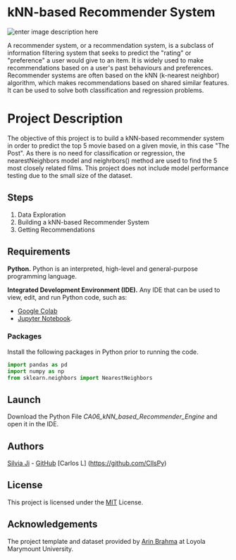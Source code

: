 # kNN-based Recommender System
![enter image description here](https://cdn.lynda.com/course/5028662/5028662-637491087568455386-16x9.jpg)

A recommender system, or a recommendation system, is a subclass of information filtering system that seeks to predict the "rating" or "preference" a user would give to an item. It is widely used to make recommendations based on a user's past behaviours and preferences. Recommender systems are often based on the kNN (k-nearest neighbor) algorithm, which makes recommendations based on shared similar features. It can be used to solve both classification and regression problems.


# Project Description
The objective of this project is to build a kNN-based recommender system in order to predict the top 5 movie based on a given movie, in this case "The Post". As there is no need for classification or regression, the nearestNeighbors model and neighrbors() method are used to find the 5 most closely related films. This project does not include model performance testing due to the small size of the dataset.


## Steps

 1. Data Exploration
 2. Building a kNN-based Recommender System
 3. Getting Recommendations

## Requirements

**Python.** Python is an interpreted, high-level and general-purpose programming language. 

**Integrated Development Environment (IDE).** Any IDE that can be used to view, edit, and run Python code, such as:
- [Google Colab](https://colab.research.google.com/notebooks/intro.ipynb#recent=true)
- [Jupyter Notebook](https://jupyter.org/).

### Packages 

Install the following packages in Python prior to running the code.
```python
import pandas as pd
import numpy as np
from sklearn.neighbors import NearestNeighbors
```

## Launch
Download the Python File *CA06_kNN_based_Recommender_Engine* and open it in the IDE. 

## Authors

[Silvia Ji](https://www.linkedin.com/in/silviaji/) - [GitHub](github.com/jisilvia)
[Carlos L] (https://github.com/CllsPy)

## License
This project is licensed under the [MIT](https://choosealicense.com/licenses/mit/) License.

## Acknowledgements

The project template and dataset provided by [Arin Brahma](https://github.com/ArinB) at Loyola Marymount University.
